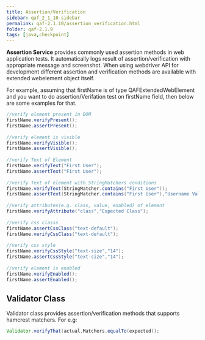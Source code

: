 ```yaml
---
title: Assertion/Verification
sidebar: qaf_2_1_10-sidebar
permalink: qaf-2.1.10/assertion_verification.html
folder: qaf-2.1.9
tags: [java,checkpoint]
---
```


**Assertion Service** provides commonly used assertion methods in web application tests. It automatically logs result of assertion/verification with appropriate message and screenshot. When using webdriver API for development different assertion and verification methods are available with extended webelement object itself.

For example, assuming that firstName is of type QAFExtendedWebElement and you want to do assertion/Verifation test on firstName field, then below are some examples for that.

```java
//verify element present in DOM
firstName.verifyPresent();
firstName.assertPresent();
  
//verify element is visible
firstName.verifyVisible();
firstName.assertVisible();
  
//verify Text of Element
firstName.verifyText("First User");
firstName.assertText("First User");
  
//verify Text of element with StringMatchers conditions
firstName.verifyText(StringMatcher.contains("First User"));
firstName.assertText(StringMatcher.contains("First User"),"Username Validation");
  
//verify attributes(e.g. class, value, enabled) of element
firstName.verifyAttribute("class","Expected Class");
  
//verify css classs
firstName.assertCssClass("text-default");
firstName.verifyCssClass("text-default");
  
//verify css style
firstName.verifyCssStyle("text-size","14");
firstName.assertCssStyle("text-size","14");
  
//verify element is enabled
firstName.verifyEnabled();
firstName.assertEnabled();
```

## Validator Class

Validator class provides assertion/verification methods that supports hamcrest matchers.
For e.g:

```java
Validator.verifyThat(actual,Matchers.equalTo(expected));
```


